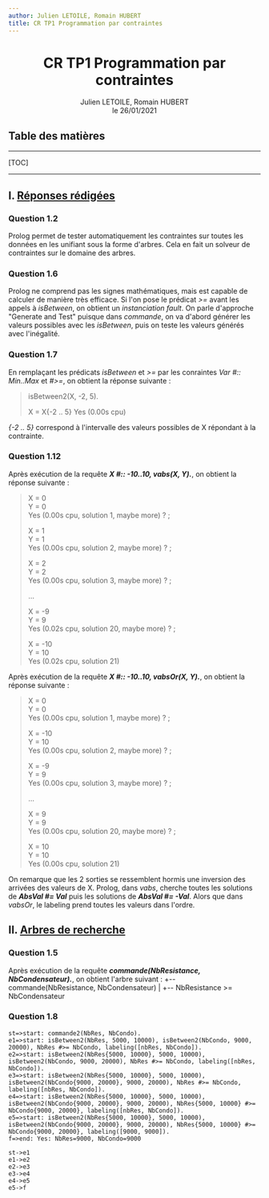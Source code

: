 ```yaml
---
author: Julien LETOILE, Romain HUBERT
title: CR TP1 Programmation par contraintes
---
```




# 					<center>CR TP1 Programmation par contraintes</center> 









<center>Julien LETOILE, Romain HUBERT</center>

<center>le 26/01/2021</center>













## Table des matières

------

[TOC]

------



## I. <u>Réponses rédigées</u>

### Question 1.2

Prolog permet de tester automatiquement les contraintes sur toutes les données en les unifiant sous la forme d'arbres. Cela en fait un solveur de contraintes sur le domaine des arbres.

### Question 1.6

Prolog ne comprend pas les signes mathématiques, mais est capable de calculer de manière très efficace.
Si l'on pose le prédicat *>=* avant les appels à *isBetween*, on obtient un *instanciation fault*.
On parle d'approche "Generate and Test" puisque dans *commande*, on va d'abord générer les valeurs possibles avec les *isBetween*, puis on teste les valeurs générés avec l'inégalité.

### Question 1.7

En remplaçant les prédicats *isBetween* et *>=* par les conraintes *Var #:: Min..Max* et *#>=*, on obtient la réponse suivante :
> isBetween2(X, -2, 5).
> 
> X = X{-2 .. 5}
> Yes (0.00s cpu)

*{-2 .. 5}* correspond à l'intervalle des valeurs possibles de X répondant à la contrainte.

### Question 1.12

Après exécution de la requête ***X #:: -10..10, vabs(X, Y).***, on obtient la réponse suivante :

> X = 0  
> Y = 0  
> Yes (0.00s cpu, solution 1, maybe more) ? ;
>
> X = 1  
> Y = 1  
> Yes (0.00s cpu, solution 2, maybe more) ? ;
>
> X = 2  
> Y = 2  
> Yes (0.00s cpu, solution 3, maybe more) ? ;
>
> ...
>
> X = -9  
> Y = 9  
> Yes (0.02s cpu, solution 20, maybe more) ? ;
>
> X = -10  
> Y = 10  
> Yes (0.02s cpu, solution 21)

Après exécution de la requête ***X #:: -10..10, vabsOr(X, Y).***, on obtient la réponse suivante :

> X = 0  
> Y = 0  
> Yes (0.00s cpu, solution 1, maybe more) ? ;  
>
> X = -10  
> Y = 10  
> Yes (0.00s cpu, solution 2, maybe more) ? ;  
>
> X = -9  
> Y = 9  
> Yes (0.00s cpu, solution 3, maybe more) ? ;  
>
> ...
>
> X = 9  
> Y = 9  
> Yes (0.00s cpu, solution 20, maybe more) ? ;
>
> X = 10  
> Y = 10  
> Yes (0.00s cpu, solution 21)

On remarque que les 2 sorties se ressemblent hormis une inversion des arrivées des valeurs de X. Prolog, dans *vabs*, cherche toutes les solutions de ***AbsVal #= Val*** puis les solutions de ***AbsVal #= -Val***. Alors que dans *vabsOr*, le labeling prend toutes les valeurs dans l'ordre.

## II. <u>Arbres de recherche</u>

### Question 1.5

Après exécution de la requête ***commande(NbResistance, NbCondensateur).***, on obtient l'arbre suivant :
+-- commande(NbResistance, NbCondensateur)
|   +-- NbResistance >= NbCondensateur

### Question 1.8

```flow
st=>start: commande2(NbRes, NbCondo).
e1=>start: isBetween2(NbRes, 5000, 10000), isBetween2(NbCondo, 9000, 20000), NbRes #>= NbCondo, labeling([nbRes, NbCondo]).
e2=>start: isBetween2(NbRes{5000, 10000}, 5000, 10000), isBetween2(NbCondo, 9000, 20000), NbRes #>= NbCondo, labeling([nbRes, NbCondo]).
e3=>start: isBetween2(NbRes{5000, 10000}, 5000, 10000), isBetween2(NbCondo{9000, 20000}, 9000, 20000), NbRes #>= NbCondo, labeling([nbRes, NbCondo]).
e4=>start: isBetween2(NbRes{5000, 10000}, 5000, 10000), isBetween2(NbCondo{9000, 20000}, 9000, 20000), NbRes{5000, 10000} #>= NbCondo{9000, 20000}, labeling([nbRes, NbCondo]).
e5=>start: isBetween2(NbRes{5000, 10000}, 5000, 10000), isBetween2(NbCondo{9000, 20000}, 9000, 20000), NbRes{5000, 10000} #>= NbCondo{9000, 20000}, labeling([9000, 9000]).
f=>end: Yes: NbRes=9000, NbCondo=9000

st->e1
e1->e2
e2->e3
e3->e4
e4->e5
e5->f